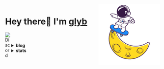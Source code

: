 <img align='right' height='200' src='pics/art.gif' alt='Hi'>
<h1>Hey there👋 I'm <a href="https://github.com/glyb" target="_blank">glyb</a></h1>
<a href="https://discord.gg/FVVhEG5y2g">
  <img align="left" alt="Discord" width="20px" src="https://raw.githubusercontent.com/peterthehan/peterthehan/master/assets/discord.svg" />
</a>


<br />
<br />

<details close="true">
  <summary><b>blog&nbsp;</b></summary>	
  
</details>

<details close="true">
  <summary><b>stats&nbsp;</b></summary>	
  
</details>



 
